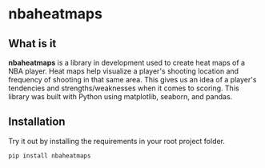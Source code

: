 # nbaheatmaps

## What is it

**nbaheatmaps** is a library in development used to create heat maps of a NBA player. Heat maps help visualize a player's shooting location and frequency of shooting in that same area. This gives us an idea of a player's tendencies and strengths/weaknesses when it comes to scoring. This library was built with Python using matplotlib, seaborn, and pandas.

## Installation

Try it out by installing the requirements in your root project folder.

    pip install nbaheatmaps
